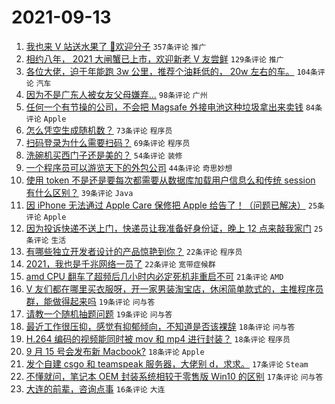 # 2021-09-13

1. [我也来 V 站送水果了 👏欢迎分子](https://www.v2ex.com/t/801496) `357条评论` `推广`
1. [相约八年， 2021 大闸蟹已上市，欢迎新老 V 友尝鲜](https://www.v2ex.com/t/801452) `129条评论` `推广`
1. [各位大佬，迫于年能跑 3w 公里，推荐个油耗低的， 20w 左右的车。](https://www.v2ex.com/t/801513) `104条评论` `汽车`
1. [因为不是广东人被女友父母嫌弃...](https://www.v2ex.com/t/801558) `98条评论` `广州`
1. [任何一个有节操的公司，不会把 Magsafe 外接电池这种垃圾拿出来卖钱](https://www.v2ex.com/t/801510) `84条评论` `Apple`
1. [怎么凭空生成随机数？](https://www.v2ex.com/t/801532) `73条评论` `程序员`
1. [扫码登录为什么需要扫码？](https://www.v2ex.com/t/801479) `69条评论` `程序员`
1. [洗碗机买西门子还是美的？](https://www.v2ex.com/t/801556) `54条评论` `装修`
1. [一个程序员可以游览天下的外包公司](https://www.v2ex.com/t/801484) `44条评论` `奇思妙想`
1. [使用 token 不是还是要每次都需要从数据库加载用户信息么和传统 session 有什么区别？](https://www.v2ex.com/t/801448) `39条评论` `Java`
1. [因 iPhone 无法通过 Apple Care 保修把 Apple 给告了！（问题已解决）](https://www.v2ex.com/t/801625) `25条评论` `Apple`
1. [因为投诉快递不送上门，快递员让我准备好身份证，晚上 12 点来敲我家门](https://www.v2ex.com/t/801603) `25条评论` `生活`
1. [有哪些独立开发者设计的产品惊艳到你？](https://www.v2ex.com/t/801551) `22条评论` `程序员`
1. [2021，我也是千兆网络一员了](https://www.v2ex.com/t/801538) `22条评论` `宽带症候群`
1. [amd CPU 翻车了超频后几小时内必定死机非重启不可](https://www.v2ex.com/t/801596) `21条评论` `AMD`
1. [V 友们都在哪里买衣服呀，开一家男装淘宝店，休闲简单款式的，主推程序员群，能做得起来吗](https://www.v2ex.com/t/801495) `19条评论` `问与答`
1. [请教一个随机抽题问题](https://www.v2ex.com/t/801454) `19条评论` `问与答`
1. [最近工作很压抑，感觉有抑郁倾向，不知道是否该裸辞](https://www.v2ex.com/t/801617) `18条评论` `问与答`
1. [H.264 编码的视频能同时被 mov 和 mp4 进行封装？](https://www.v2ex.com/t/801517) `18条评论` `程序员`
1. [9 月 15 号会发布新 Macbook?](https://www.v2ex.com/t/801449) `18条评论` `Apple`
1. [发个自建 csgo 和 teamspeak 服务器，大佬别 d，求求。](https://www.v2ex.com/t/801562) `17条评论` `Steam`
1. [不懂就问，笔记本 OEM 封装系统相较于零售版 Win10 的区别](https://www.v2ex.com/t/801520) `17条评论` `问与答`
1. [大连的前辈，咨询点事](https://www.v2ex.com/t/801455) `16条评论` `大连`
